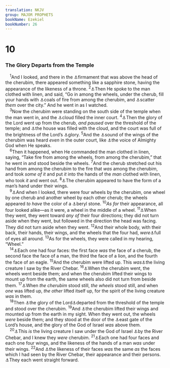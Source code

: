 ```yaml
---
translation: NKJV
group: MAJOR PROPHETS
bookName: Ezekiel 
bookNumber: 26
---
```


<div class="title"><h1>10</h1><h3>The Glory Departs from the Temple</h3></div>
<span class="verse exe_10_1"> <sup>1</sup>And I looked, and there in the <a data-toggle="tooltip" data-placement="bottom" title="Ezek. 1:22, 26">⚓</a>firmament that was above the head of the cherubim, there appeared something like a sapphire stone, having the appearance of the likeness of a throne. </span>
<span class="verse exe_10_2"><sup>2</sup><a data-toggle="tooltip" data-placement="bottom" title="Ezek. 9:2, 3; Dan. 10:5">⚓</a>Then He spoke to the man clothed with linen, and said, “Go in among the wheels, under the cherub, fill your hands with <a data-toggle="tooltip" data-placement="bottom" title="Ps. 18:10–13; Is. 6:6; Ezek. 1:13">⚓</a>coals of fire from among the cherubim, and <a data-toggle="tooltip" data-placement="bottom" title="Rev. 8:5">⚓</a>scatter <i>them</i> over the city.” And he went in as I watched.<br/></span>
<span class="verse exe_10_3"> <sup>3</sup>Now the cherubim were standing on the south side of the temple when the man went in, and the <a data-toggle="tooltip" data-placement="bottom" title="1 Kin. 8:10, 11">⚓</a>cloud filled the inner court. </span>
<span class="verse exe_10_4"><sup>4</sup><a data-toggle="tooltip" data-placement="bottom" title="Ezek. 1:28">⚓</a>Then the glory of the Lord went up from the cherub, <i>and</i> <i>paused</i> over the threshold of the temple; and <a data-toggle="tooltip" data-placement="bottom" title="1 Kin. 8:10; Ezek. 43:5">⚓</a>the house was filled with the cloud, and the court was full of the brightness of the Lord’s <a data-toggle="tooltip" data-placement="bottom" title="Ezek. 11:22, 23">⚓</a>glory. </span>
<span class="verse exe_10_5"><sup>5</sup>And the <a data-toggle="tooltip" data-placement="bottom" title="(Job 40:9); Ezek. 1:24; (Rev. 10:3)">⚓</a>sound of the wings of the cherubim was heard <i>even</i> in the outer court, like <a data-toggle="tooltip" data-placement="bottom" title="(Ps. 29:3)">⚓</a>the voice of Almighty God when He speaks.<br/></span>
<span class="verse exe_10_6"> <sup>6</sup>Then it happened, when He commanded the man clothed in linen, saying, “Take fire from among the wheels, from among the cherubim,” that he went in and stood beside the wheels. </span>
<span class="verse exe_10_7"><sup>7</sup>And the cherub stretched out his hand from among the cherubim to the fire that <i>was</i> among the cherubim, and took <i>some</i> <i>of</i> <i>it</i> and put <i>it</i> into the hands of the <i>man</i> clothed with linen, who took <i>it</i> and went out. </span>
<span class="verse exe_10_8"><sup>8</sup><a data-toggle="tooltip" data-placement="bottom" title="Ezek. 1:8; 10:21">⚓</a>The cherubim appeared to have the form of a man’s hand under their wings.<br/></span>
<span class="verse exe_10_9"> <sup>9</sup><a data-toggle="tooltip" data-placement="bottom" title="Ezek. 1:15">⚓</a>And when I looked, there were four wheels by the cherubim, one wheel by one cherub and another wheel by each other cherub; the wheels appeared <i>to</i> <i>have</i> the color of a <a data-toggle="tooltip" data-placement="bottom" title="Ezek. 1:16">⚓</a>beryl stone. </span>
<span class="verse exe_10_10"><sup>10</sup><i>As</i> <i>for</i> their appearance, all four looked alike—as it were, a wheel in the middle of a wheel. </span>
<span class="verse exe_10_11"><sup>11</sup><a data-toggle="tooltip" data-placement="bottom" title="Ezek. 1:17">⚓</a>When they went, they went toward <i>any</i> <i>of</i> their four directions; they did not turn aside when they went, but followed in the direction the head was facing. They did not turn aside when they went. </span>
<span class="verse exe_10_12"><sup>12</sup>And their whole body, with their back, their hands, their wings, and the wheels that the four had, <i>were</i><a data-toggle="tooltip" data-placement="bottom" title="Rev. 4:6, 8">⚓</a>full of eyes all around. </span>
<span class="verse exe_10_13"><sup>13</sup>As for the wheels, they were called in my hearing, “Wheel.”<br/></span>
<span class="verse exe_10_14"> <sup>14</sup><a data-toggle="tooltip" data-placement="bottom" title="1 Kin. 7:29, 36; Ezek. 1:6, 10, 11; Rev. 4:7">⚓</a>Each one had four faces: the first face <i>was</i> the face of a cherub, the second face the face of a man, the third the face of a lion, and the fourth the face of an eagle. </span>
<span class="verse exe_10_15"><sup>15</sup>And the cherubim were lifted up. This <i>was</i><a data-toggle="tooltip" data-placement="bottom" title="Ezek. 1:3, 5">⚓</a>the living creature I saw by the River Chebar. </span>
<span class="verse exe_10_16"><sup>16</sup><a data-toggle="tooltip" data-placement="bottom" title="Ezek. 1:19">⚓</a>When the cherubim went, the wheels went beside them; and when the cherubim lifted their wings to mount up from the earth, the same wheels also did not turn from beside them. </span>
<span class="verse exe_10_17"><sup>17</sup><a data-toggle="tooltip" data-placement="bottom" title="Ezek. 1:12, 20, 21">⚓</a>When <i>the</i> <i>cherubim</i> stood still, <i>the</i> <i>wheels</i> stood still, and when <i>one</i> was lifted up, <i>the</i> <i>other</i> lifted itself up, for the spirit of the living creature <i>was</i> in them.<br/></span>
<span class="verse exe_10_18"> <sup>18</sup>Then <a data-toggle="tooltip" data-placement="bottom" title="Ezek. 10:4">⚓</a>the glory of the Lord<a data-toggle="tooltip" data-placement="bottom" title="Hos. 9:12">⚓</a>departed from the threshold of the temple and stood over the cherubim. </span>
<span class="verse exe_10_19"><sup>19</sup>And <a data-toggle="tooltip" data-placement="bottom" title="Ezek. 11:22">⚓</a>the cherubim lifted their wings and mounted up from the earth in my sight. When they went out, the wheels <i>were</i> beside them; and they stood at the door of the <a data-toggle="tooltip" data-placement="bottom" title="Ezek. 11:1">⚓</a>east gate of the Lord’s house, and the glory of the God of Israel <i>was</i> above them.<br/></span>
<span class="verse exe_10_20"> <sup>20</sup><a data-toggle="tooltip" data-placement="bottom" title="Ezek. 1:22">⚓</a>This <i>is</i> the living creature I saw under the God of Israel <a data-toggle="tooltip" data-placement="bottom" title="Ezek. 1:1">⚓</a>by the River Chebar, and I knew they <i>were</i> cherubim. </span>
<span class="verse exe_10_21"><sup>21</sup><a data-toggle="tooltip" data-placement="bottom" title="Ezek. 1:6, 8; 10:14; 41:18, 19">⚓</a>Each one had four faces and each one four wings, and the likeness of the hands of a man <i>was</i> under their wings. </span>
<span class="verse exe_10_22"><sup>22</sup>And <a data-toggle="tooltip" data-placement="bottom" title="Ezek. 1:10">⚓</a>the likeness of their faces <i>was</i> the same <i>as</i> the faces which I had seen by the River Chebar, their appearance and their persons. <a data-toggle="tooltip" data-placement="bottom" title="Ezek. 1:9, 12">⚓</a>They each went straight forward.<br/></span>
